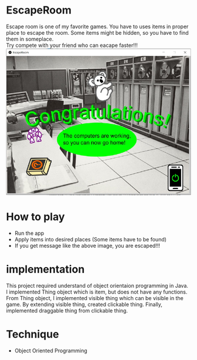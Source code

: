 # EscapeRoom
Escape room is one of my favorite games. You have to uses items in proper place to escape the room. Some items might be hidden, so you have to find them in someplace.\
Try compete with your friend who can eacape faster!!!
<img src="./20200831_175509.jpg" width=600 height=400>

# How to play
- Run the app
- Apply items into desired places (Some items have to be found)
- If you get message like the above image, you are escaped!!!

# implementation
This project required understand of object orientaion programming in Java. I implemented Thing object which is item, but does not have any functions. From Thing object, I implemented visible thing which can be visible in the game. By extending visible thing, created clickable thing. Finally, implemented draggable thing from clickable thing.

# Technique
- Object Oriented Programming
